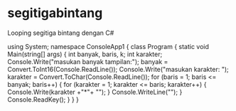 # segitigabintang
Looping segitiga bintang dengan C#



using System;
namespace ConsoleApp1
{
    class Program
    {
        static void Main(string[] args)
        {
            int banyak, baris,  k;
            int karakter;
            Console.Write("masukan banyak tampilan:");
            banyak = Convert.ToInt16(Console.ReadLine());
            Console.Write("masukan karakter: ");
            karakter = Convert.ToChar(Console.ReadLine());
            for (baris = 1; baris <= banyak; baris++)
            {
                for (karakter = 1; karakter <= baris; karakter++)
                {
                    Console.Write(karakter +"*"+  "");
                }
                Console.WriteLine("");
            }
            Console.ReadKey();
        }
    }
}
        
    

